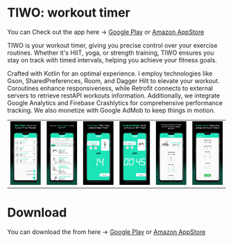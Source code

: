 # TIWO: workout timer

You can Check out the app here -> 
<a href="https://play.google.com/store/apps/details?id=com.faesfa.tiwo">Google Play</a>
 or 
<a href="https://www.amazon.com/Fabio-Sanchez-TIWO-Workout-Interval/dp/B0C5TWYB4T/ref=sr_1_9?crid=2NDR2ESRWWB03&keywords=tiwo+workout+timer+app&qid=1696941728&sprefix=tiwo+workout+timer+app%2Caps%2C133&sr=8-9">Amazon AppStore</a>

TIWO is your workout timer, giving you precise control over your exercise routines. Whether it's HIIT, yoga, or strength training, TIWO ensures you stay on track with timed intervals, helping you achieve your fitness goals.

Crafted with Kotlin for an optimal experience. I employ technologies like Gson, SharedPreferences, Room, and Dagger Hilt to elevate your workout. Coroutines enhance responsiveness, while Retrofit connects to external servers to retrieve restAPI workouts information. Additionally, we integrate Google Analytics and Firebase Crashlytics for comprehensive performance tracking. We also monetize with Google AdMob to keep things in motion.


<Table>
  <tr>
    <td>
      <img src="https://github.com/FabioAndresSQ/FabioAndresSQ/blob/main/TIWO_HomePage.jpeg?raw=true" alt="TIWO: HomePage">
    </td>
    <td>
      <img src="https://github.com/FabioAndresSQ/FabioAndresSQ/blob/main/TIWO_muscle.jpeg?raw=true" alt="TIWO: Api Filtered by muscle">
    </td>
    <td>
      <img src="https://github.com/FabioAndresSQ/FabioAndresSQ/blob/main/TIWO_Reps.jpg?raw=true" alt="TIWO: Reps Timer">
    </td>
    <td>
      <img src="https://github.com/FabioAndresSQ/FabioAndresSQ/blob/main/TIWO_Timer.jpg?raw=true" alt="TIWO: Time Timer">
    </td>
    <td>
      <img src="https://github.com/FabioAndresSQ/FabioAndresSQ/blob/main/TIWO_details.jpeg?raw=true" alt="TIWO: Api Workout details">
    </td>
    <td>
      <img src="https://github.com/FabioAndresSQ/FabioAndresSQ/blob/main/TIWO_Quick.jpeg?raw=true" alt="TIWO: Quick Workout">
    </td>
  </tr>
</Table>


# Download

You can download the from here -> 
<a href="https://play.google.com/store/apps/details?id=com.faesfa.tiwo">Google Play</a>
 or 
<a href="https://www.amazon.com/Fabio-Sanchez-TIWO-Workout-Interval/dp/B0C5TWYB4T/ref=sr_1_9?crid=2NDR2ESRWWB03&keywords=tiwo+workout+timer+app&qid=1696941728&sprefix=tiwo+workout+timer+app%2Caps%2C133&sr=8-9">Amazon AppStore</a>
